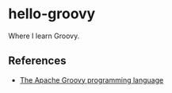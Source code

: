 # hello-groovy

Where I learn Groovy.

## References

- [The Apache Groovy programming language](https://groovy-lang.org)
